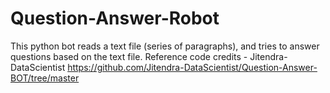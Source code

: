 # Question-Answer-Robot
This python bot reads a text file (series of paragraphs), and tries to answer questions based on the text file. Reference code credits - Jitendra-DataScientist 
https://github.com/Jitendra-DataScientist/Question-Answer-BOT/tree/master
